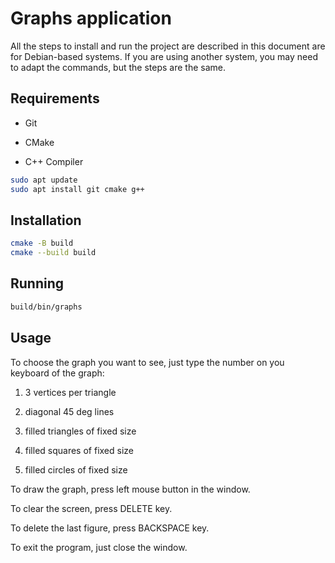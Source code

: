 # Graphs application

All the steps to install and run the project are described in this document are for Debian-based systems. If you are using another system, you may need to adapt the commands, but the steps are the same.

## Requirements

- Git

- CMake

- C++ Compiler

```bash
sudo apt update
sudo apt install git cmake g++ 
```

## Installation

```bash
cmake -B build
cmake --build build
```

## Running

```bash
build/bin/graphs
```

## Usage

To choose the graph you want to see, just type the number on you keyboard of the graph:

1. 3 vertices per triangle

2. diagonal 45 deg lines

3. filled triangles of fixed size

4. filled squares of fixed size

5. filled circles of fixed size

To draw the graph, press left mouse button in the window.

To clear the screen, press DELETE key.

To delete the last figure, press BACKSPACE key.

To exit the program, just close the window.
